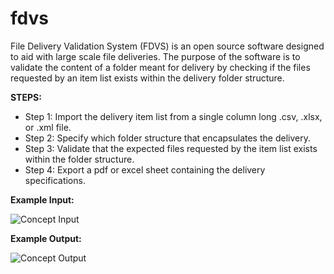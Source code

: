 # fdvs
File Delivery Validation System (FDVS) is an open source software designed to aid with large scale file deliveries.
The purpose of the software is to validate the content of a folder meant for delivery by checking if the files requested by an item list exists within the delivery folder structure.

**STEPS:**

- Step 1: Import the delivery item list from a single column long .csv, .xlsx, or .xml file.
- Step 2: Specify which folder structure that encapsulates the delivery.
- Step 3: Validate that the expected files requested by the item list exists within the folder structure.
- Step 4: Export a pdf or excel sheet containing the delivery specifications.

**Example Input:**

![Concept Input](https://github.com/RasmusBroborg/fdvs/blob/main/Assets/ReadMe/Concept_InputData.png)

**Example Output:**

![Concept Output](https://github.com/RasmusBroborg/fdvs/blob/main/Assets/ReadMe/Concept_OutputData.png)
